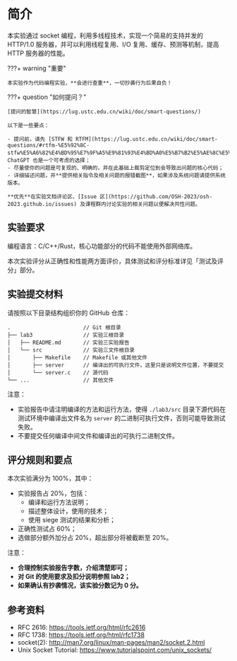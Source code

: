 # 简介

本实验通过 socket 编程，利用多线程技术，实现一个简易的支持并发的 HTTP/1.0 服务器，并可以利用线程复用、I/O 复用、缓存、预测等机制，提高 HTTP 服务器的性能。

???+ warning "重要"

    本实验作为代码编程实验，**会进行查重**，一切抄袭行为后果自负！

???+ question "如何提问？"

    [提问的智慧](https://lug.ustc.edu.cn/wiki/doc/smart-questions/)

    以下是一些要点：

    - 提问前，请先 [STFW 和 RTFM](https://lug.ustc.edu.cn/wiki/doc/smart-questions/#rtfm-%E5%92%8C-stfw%E5%A6%82%E4%BD%95%E7%9F%A5%E9%81%93%E4%BD%A0%E5%B7%B2%E5%AE%8C%E5%85%A8%E6%90%9E%E7%A0%B8%E4%BA%86)，ChatGPT 也是一个可考虑的选择；
    - 尽量使你的问题是可复现的、明确的，并在此基础上裁剪定位到会导致出问题的核心代码；
    - 详细描述问题，并**提供相关指令及相关问题的报错截图**，如果涉及系统问题请提供系统版本。

    **优先**在实验文档评论区、[Issue 区](https://github.com/OSH-2023/osh-2023.github.io/issues) 及课程群内讨论实验的相关问题以便解决共性问题。

## 实验要求

编程语言：C/C++/Rust，核心功能部分的代码不能使用外部网络库。

本次实验评分从正确性和性能两方面评价，具体测试和评分标准详见「测试及评分」部分。

## 实验提交材料

请按照以下目录结构组织你的 GitHub 仓库：

```
.                       // Git 根目录
├── lab3                // 实验三根目录
│   ├── README.md       // 实验三实验报告
│   └── src             // 实验三文件根目录
│       ├── Makefile    // Makefile 或其他文件
│       ├── server      // 编译出的可执行文件，这里只是说明文件位置，不要提交
│       └── server.c    // 源代码
└── ...                 // 其他文件
```

注意：

- 实验报告中请注明编译的方法和运行方法，使得 `./lab3/src` 目录下源代码在测试环境中编译出文件名为 `server` 的二进制可执行文件，否则可能导致测试失败。
- 不要提交任何编译中间文件和编译出的可执行二进制文件。

## 评分规则和要点

本次实验满分为 100%，其中：

- 实验报告占 20%，包括：
  - 编译和运行方法说明；
  - 描述整体设计，使用的技术；
  - 使用 siege 测试的结果和分析；
- 正确性测试占 60%；
- 选做部分额外加分占 20%，超出部分将被截断至 20%。

注意：

- **合理控制实验报告字数，介绍清楚即可；**
- **对 Git 的使用要求及扣分说明参照 lab2；**
- **如果确认有抄袭情况，该实验分数记为 0 分。**

## 参考资料

- RFC 2616: <https://tools.ietf.org/html/rfc2616>
- RFC 1738: <https://tools.ietf.org/html/rfc1738>
- socket(2): <http://man7.org/linux/man-pages/man2/socket.2.html>
- Unix Socket Tutorial: <https://www.tutorialspoint.com/unix_sockets/>
